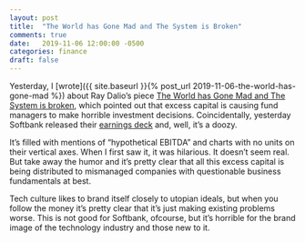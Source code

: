 ```yaml
---
layout: post
title:  "The World has Gone Mad and The System is Broken"
comments: true
date:   2019-11-06 12:00:00 -0500
categories: finance
draft: false
---
```


Yesterday, I [wrote]({{ site.baseurl }}{% post_url 2019-11-06-the-world-has-gone-mad %}) about Ray Dalio’s piece [The World has Gone Mad and The System is broken](https://www.linkedin.com/pulse/world-has-gone-mad-system-broken-ray-dalio/), which pointed out that excess capital is causing fund managers to make horrible investment decisions. Coincidentally, yesterday Softbank released their [earnings deck](https://cdn.group.softbank/en/corp/set/data/irinfo/presentations/results/pdf/2019/softbank_presentation_2019_002.pdf) and, well, it’s a doozy. 

It’s filled with mentions of “hypothetical EBITDA” and charts with no units on their vertical axes. When I first saw it, it was hilarious. It doesn’t seem real. But take away the humor and it’s pretty clear that all this excess capital is being distributed to mismanaged companies with questionable business fundamentals at best.

Tech culture likes to brand itself closely to utopian ideals, but when you follow the money it’s pretty clear that it’s just making existing problems worse. This is not good for Softbank, ofcourse, but it’s horrible for the brand image of the technology industry and those new to it.